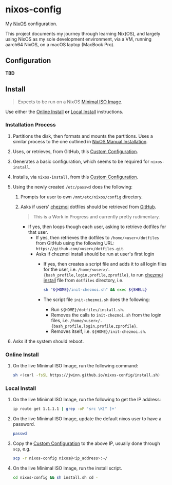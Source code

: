 # nixos-config

My [NixOS] configuration.

This project documents my journey through learning Nix(OS),
and largely using NixOS as my sole development environment,
via a VM, running aarch64 NixOS, on a macOS laptop (MacBook Pro).

## Configuration

**TBD**

## Install

> Expects to be run on a NixOS [Minimal ISO Image].

Use either the [Online Install](#online-install) **or** [Local Install](#local-install) instructions.

### Installation Process

1.  Partitions the disk, then formats and mounts the partitions.
    Uses a similar process to the one outlined in [NixOS Manual Installation].
1.  Uses, or retrieves, from GitHub, this [Custom Configuration].
1.  Generates a basic configuration, which seems to be required for `nixos-install`.
1.  Installs, via `nixos-install`, from this [Custom Configuration]. 
1.  Using the newly created `/etc/passwd` does the following:

    1.  Prompts for user to own `/mnt/etc/nixos/config` directory.
    1.  Asks if users' [chezmoi] dotfiles should be retrieved from [GitHub].

        > This is a Work in Progress and currently pretty rudimentary.

        -  If yes, then loops though each user, asking to retrieve dotfiles for that user.
            -  If yes, then retrieves the dotfiles to `/home/<user>/dotfiles`
                from GitHub using the following URL:
                `https://github.com/<user>/dotfiles.git`.
            -   Asks if chezmoi install should be run at user's first login
                -   If yes, then creates a script file and adds it to all login files for the user,
                    i.e. `/home/<user>/.{bash_profile,login,profile,zprofile}`,
                    to run [chezmoi install] file from `dotfiles` directory, i.e.

                    ```sh
                    sh "${HOME}/init-chezmoi.sh" && exec ${SHELL}
                    ```

                -   The script file `init-chezmoi.sh` does the following:
                    -   Run `${HOME}/dotfiles/install.sh`.
                    -   Removes the calls to `init-chezmoi.sh` from the login files,
                        i.e. `/home/<user>/.{bash_profile,login,profile,zprofile}`.
                    -   Removes itself, i.e. `${HOME}/init-chezmoi.sh`.

1.  Asks if the system should reboot.

### Online Install

1.  On the live Minimal ISO Image, run the following command:

    ```sh
    sh <(curl -fsSL https://jwinn.github.io/nixos-config/install.sh)
    ```

### Local Install

1.  On the live Minimal ISO Image, run the following to get the IP address:

    ```sh
    ip route get 1.1.1.1 | grep -oP 'src \K[^ ]+'
    ```

1.  On the live Minimal ISO Image, update the default nixos user to have a password.

    ```sh
    passwd
    ```

1.  Copy the [Custom Configuration] to the above IP, usually done through `scp`, e.g.

    ```sh
    scp -r nixos-config nixos@<ip_address>:~/
    ```

1.  On the live Minimal ISO Image, run the install script.
    ```sh
    cd nixos-config && sh install.sh cd -
    ```

[chezmoi]: https://www.chezmoi.io
[chezmoi install]: https://www.chezmoi.io/reference/commands/generate/
[Custom Configuration]: https://github.com/jwinn/nixos-config
[GitHub]: https://github.com
[Minimal ISO Image]: https://nixos.org/download
[NixOS]: https://nixos.org/
[NixOS Manual Installation]: https://nixos.org/manual/nixos/stable/index.html#sec-installation-manual
